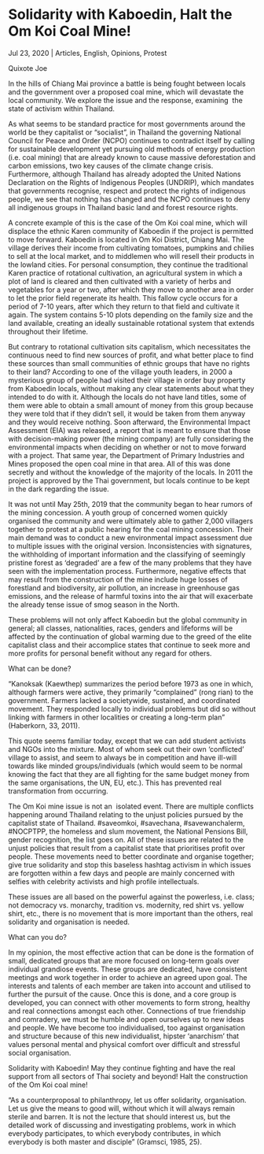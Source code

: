 # Solidarity with Kaboedin, Halt the Om Koi Coal Mine!

Jul 23, 2020 | Articles, English, Opinions, Protest













Quixote Joe









In the hills of Chiang Mai province a battle is being fought between locals and the government over a proposed coal mine, which will devastate the local community. We explore the issue and the response, examining  the state of activism within Thailand. 

As what seems to be standard practice for most governments around the world be they capitalist or “socialist”, in Thailand the governing National Council for Peace and Order (NCPO) continues to contradict itself by calling for sustainable development yet pursuing old methods of energy production (i.e. coal mining) that are already known to cause massive deforestation and carbon emissions, two key causes of the climate change crisis. Furthermore, although Thailand has already adopted the United Nations Declaration on the Rights of Indigenous Peoples (UNDRIP), which mandates that governments recognise, respect and protect the rights of indigenous people, we see that nothing has changed and the NCPO continues to deny all indigenous groups in Thailand basic land and forest resource rights.

A concrete example of this is the case of the Om Koi coal mine, which will displace the ethnic Karen community of Kaboedin if the project is permitted to move forward. Kaboedin is located in Om Koi District, Chiang Mai. The village derives their income from cultivating tomatoes, pumpkins and chilies to sell at the local market, and to middlemen who will resell their products in the lowland cities. For personal consumption, they continue the traditional Karen practice of rotational cultivation, an agricultural system in which a plot of land is cleared and then cultivated with a variety of herbs and vegetables for a year or two, after which they move to another area in order to let the prior field regenerate its health. This fallow cycle occurs for a period of 7-10 years, after which they return to that field and cultivate it again. The system contains 5-10 plots depending on the family size and the land available, creating an ideally sustainable rotational system that extends throughout their lifetime. 



But contrary to rotational cultivation sits capitalism, which necessitates the continuous need to find new sources of profit, and what better place to find these sources than small communities of ethnic groups that have no rights to their land? According to one of the village youth leaders, in 2000 a mysterious group of people had visited their village in order buy property from Kaboedin locals, without making any clear statements about what they intended to do with it. Although the locals do not have land titles, some of them were able to obtain a small amount of money from this group because they were told that if they didn’t sell, it would be taken from them anyway and they would receive nothing. Soon afterward, the Environmental Impact Assessment (EIA) was released, a report that is meant to ensure that those with decision-making power (the mining company) are fully considering the environmental impacts when deciding on whether or not to move forward with a project. That same year, the Department of Primary Industries and Mines proposed the open coal mine in that area. All of this was done secretly and without the knowledge of the majority of the locals. In 2011 the project is approved by the Thai government, but locals continue to be kept in the dark regarding the issue. 

It was not until May 25th, 2019 that the community began to hear rumors of the mining concession. A youth group of concerned women quickly organised the community and were ultimately able to gather 2,000 villagers together to protest at a public hearing for the coal mining concession. Their main demand was to conduct a new environmental impact assessment due to multiple issues with the original version. Inconsistencies with signatures, the withholding of important information and the classifying of seemingly pristine forest as ‘degraded’ are a few of the many problems that they have seen with the implementation process. Furthermore, negative effects that may result from the construction of the mine include huge losses of forestland and biodiversity, air pollution, an increase in greenhouse gas emissions, and the release of harmful toxins into the air that will exacerbate the already tense issue of smog season in the North.



These problems will not only affect Kaboedin but the global community in general; all classes, nationalities, races, genders and lifeforms will be affected by the continuation of global warming due to the greed of the elite capitalist class and their accomplice states that continue to seek more and more profits for personal benefit without any regard for others. 

What can be done?

“Kanoksak (Kaewthep) summarizes the period before 1973 as one in which, although farmers were active, they primarily “complained” (rong rian) to the government. Farmers lacked a societywide, sustained, and coordinated movement. They responded locally to individual problems but did so without linking with farmers in other localities or creating a long-term plan” (Haberkorn, 33, 2011).

This quote seems familiar today, except that we can add student activists and NGOs into the mixture. Most of whom seek out their own ‘conflicted’ village to assist, and seem to always be in competition and have ill-will towards like minded groups/individuals (which would seem to be normal knowing the fact that they are all fighting for the same budget money from the same organisations, the UN, EU, etc.). This has prevented real transformation from occurring. 

The Om Koi mine issue is not an  isolated event. There are multiple conflicts happening around Thailand relating to the unjust policies pursued by the capitalist state of Thailand. #saveomkoi, #savechana, #savewanchalerm, #NOCPTPP, the homeless and slum movement, the National Pensions Bill, gender recognition, the list goes on. All of these issues are related to the unjust policies that result from a capitalist state that prioritises profit over people. These movements need to better coordinate and organise together; give true solidarity and stop this baseless hashtag activism in which issues are forgotten within a few days and people are mainly concerned with selfies with celebrity activists and high profile intellectuals.



These issues are all based on the powerful against the powerless, i.e. class; not democracy vs. monarchy, tradition vs. modernity, red shirt vs. yellow shirt, etc., there is no movement that is more important than the others, real solidarity and organisation is needed. 

What can you do?

In my opinion, the most effective action that can be done is the formation of small, dedicated groups that are more focused on long-term goals over individual grandiose events. These groups are dedicated, have consistent meetings and work together in order to achieve an agreed upon goal. The interests and talents of each member are taken into account and utilised to further the pursuit of the cause. Once this is done, and a core group is developed, you can connect with other movements to form strong, healthy and real connections amongst each other. Connections of true friendship and comradery, we must be humble and open ourselves up to new ideas and people. We have become too individualised, too against organisation and structure because of this new individualist, hipster ‘anarchism’ that values personal mental and physical comfort over difficult and stressful social organisation.

Solidarity with Kaboedin! May they continue fighting and have the real support from all sectors of Thai society and beyond! Halt the construction of the Om Koi coal mine!

“As a counterproposal to philanthropy, let us offer solidarity, organisation. Let us give the means to good will, without which it will always remain sterile and barren. It is not the lecture that should interest us, but the detailed work of discussing and investigating problems, work in which everybody participates, to which everybody contributes, in which everybody is both master and disciple” (Gramsci, 1985, 25).